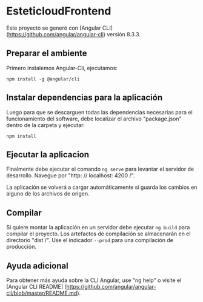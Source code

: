 # EsteticloudFrontend

Este proyecto se generó con [Angular CLI] (https://github.com/angular/angular-cli) versión 8.3.3.

## Preparar el ambiente

Primero instalemos Angular-Cli, ejecutamos:

`npm install -g @angular/cli`

## Instalar dependencias para la aplicación

Luego para que se descarguen todas las dependencias necesarias para el funcionamiento del software, debe localizar el archivo "package.json" dentro de la carpeta y ejecutar:

`npm install`


## Ejecutar la aplicacion 

Finalmente debe ejecutar el comando `ng serve` para levantar el servidor de desarrollo. Navegue por "http: // localhost: 4200 /". 

La aplicación se volverá a cargar automáticamente si guarda los cambios en alguno de los archivos de origen.


## Compilar

Si quiere montar la aplicación en un servidor debe ejecutar `ng build` para compilar el proyecto. Los artefactos de compilación se almacenarán en el directorio "dist /". Use el indicador `--prod` para una compilación de producción.

## Ayuda adicional

Para obtener más ayuda sobre la CLI Angular, use "ng help" o visite el [Angular CLI README] (https://github.com/angular/angular-cli/blob/master/README.md).
